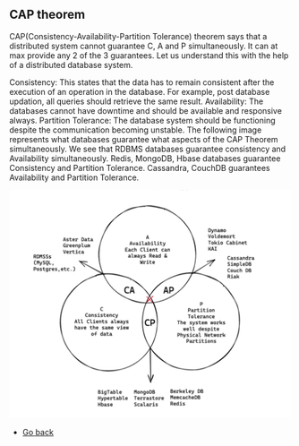 ## CAP theorem
CAP(Consistency-Availability-Partition Tolerance) theorem says that a distributed system cannot guarantee C, A and P simultaneously. It can at max provide any 2 of the 3 guarantees. Let us understand this with the help of a distributed database system. 

Consistency: This states that the data has to remain consistent after the execution of an operation in the database. For example, post database updation, all queries should retrieve the same result.
Availability: The databases cannot have downtime and should be available and responsive always.
Partition Tolerance: The database system should be functioning despite the communication becoming unstable.
The following image represents what databases guarantee what aspects of the CAP Theorem simultaneously. We see that RDBMS databases guarantee consistency and Availability simultaneously. Redis, MongoDB, Hbase databases guarantee Consistency and Partition Tolerance. Cassandra, CouchDB guarantees Availability and Partition Tolerance.

![CAP theorem](./02-cap-theorem.png)

* [Go back](../readme.md)